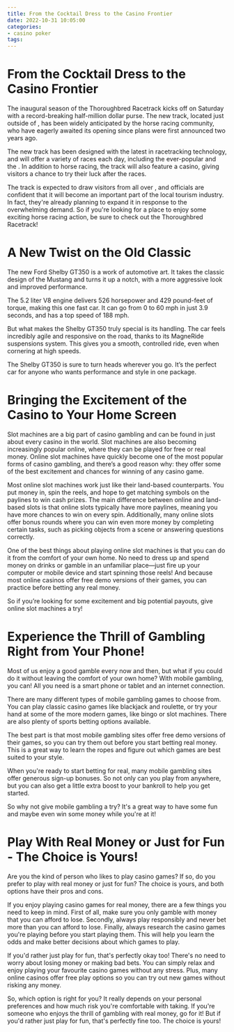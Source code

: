 ```yaml
---
title: From the Cocktail Dress to the Casino Frontier 
date: 2022-10-31 10:05:00
categories:
- casino poker
tags:
---
```



#  From the Cocktail Dress to the Casino Frontier 
The inaugural season of the <city> Thoroughbred Racetrack kicks off on Saturday with a record-breaking half-million dollar purse. The new track, located just outside of <city>, has been widely anticipated by the horse racing community, who have eagerly awaited its opening since plans were first announced two years ago. 

The new track has been designed with the latest in racetracking technology, and will offer a variety of races each day, including the ever-popular <race> and the <race>. In addition to horse racing, the track will also feature a casino, giving visitors a chance to try their luck after the races.

The track is expected to draw visitors from all over <state>, and officials are confident that it will become an important part of the local tourism industry. In fact, they're already planning to expand it in response to the overwhelming demand. So if you're looking for a place to enjoy some exciting horse racing action, be sure to check out the <city> Thoroughbred Racetrack!

#  A New Twist on the Old Classic 

The new Ford Shelby GT350 is a work of automotive art. It takes the classic design of the Mustang and turns it up a notch, with a more aggressive look and improved performance.

The 5.2 liter V8 engine delivers 526 horsepower and 429 pound-feet of torque, making this one fast car. It can go from 0 to 60 mph in just 3.9 seconds, and has a top speed of 188 mph.

But what makes the Shelby GT350 truly special is its handling. The car feels incredibly agile and responsive on the road, thanks to its MagneRide suspensions system. This gives you a smooth, controlled ride, even when cornering at high speeds.

The Shelby GT350 is sure to turn heads wherever you go. It’s the perfect car for anyone who wants performance and style in one package.

#  Bringing the Excitement of the Casino to Your Home Screen 

Slot machines are a big part of casino gambling and can be found in just about every casino in the world. Slot machines are also becoming increasingly popular online, where they can be played for free or real money. Online slot machines have quickly become one of the most popular forms of casino gambling, and there’s a good reason why: they offer some of the best excitement and chances for winning of any casino game.

Most online slot machines work just like their land-based counterparts. You put money in, spin the reels, and hope to get matching symbols on the paylines to win cash prizes. The main difference between online and land-based slots is that online slots typically have more paylines, meaning you have more chances to win on every spin. Additionally, many online slots offer bonus rounds where you can win even more money by completing certain tasks, such as picking objects from a scene or answering questions correctly.

One of the best things about playing online slot machines is that you can do it from the comfort of your own home. No need to dress up and spend money on drinks or gamble in an unfamiliar place—just fire up your computer or mobile device and start spinning those reels! And because most online casinos offer free demo versions of their games, you can practice before betting any real money.

So if you’re looking for some excitement and big potential payouts, give online slot machines a try!

#  Experience the Thrill of Gambling Right from Your Phone! 

Most of us enjoy a good gamble every now and then, but what if you could do it without leaving the comfort of your own home? With mobile gambling, you can! All you need is a smart phone or tablet and an internet connection.

There are many different types of mobile gambling games to choose from. You can play classic casino games like blackjack and roulette, or try your hand at some of the more modern games, like bingo or slot machines. There are also plenty of sports betting options available.

The best part is that most mobile gambling sites offer free demo versions of their games, so you can try them out before you start betting real money. This is a great way to learn the ropes and figure out which games are best suited to your style.

When you're ready to start betting for real, many mobile gambling sites offer generous sign-up bonuses. So not only can you play from anywhere, but you can also get a little extra boost to your bankroll to help you get started.

So why not give mobile gambling a try? It's a great way to have some fun and maybe even win some money while you're at it!

#  Play With Real Money or Just for Fun - The Choice is Yours!

Are you the kind of person who likes to play casino games? If so, do you prefer to play with real money or just for fun? The choice is yours, and both options have their pros and cons.

If you enjoy playing casino games for real money, there are a few things you need to keep in mind. First of all, make sure you only gamble with money that you can afford to lose. Secondly, always play responsibly and never bet more than you can afford to lose. Finally, always research the casino games you're playing before you start playing them. This will help you learn the odds and make better decisions about which games to play.

If you'd rather just play for fun, that's perfectly okay too! There's no need to worry about losing money or making bad bets. You can simply relax and enjoy playing your favourite casino games without any stress. Plus, many online casinos offer free play options so you can try out new games without risking any money.

So, which option is right for you? It really depends on your personal preferences and how much risk you're comfortable with taking. If you're someone who enjoys the thrill of gambling with real money, go for it! But if you'd rather just play for fun, that's perfectly fine too. The choice is yours!